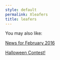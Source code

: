 ```yaml
---
style: default
permalink: Xleafers
title: leafers
---
```

You may also like:

[News for February 2016](http://scp-wiki.net/news-02-2016)

[Halloween Contest!](http://scp-wiki.net/halloween-contest)
